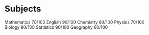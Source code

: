 Subjects 
====================
Mathematics 70/100
English 90/100
Chemistry 80/100
Physics  70/100
Biology  80/100
Statistics 90/100
Geography  60/100

